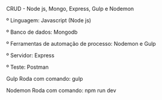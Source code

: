 CRUD - Node js, Mongo, Express, Gulp e Nodemon

º Linguagem: Javascript (Node js)

º Banco de dados: Mongodb

º Ferramentas de automação de processo: Nodemon e Gulp

º Servidor: Express

º Teste: Postman

Gulp
Roda com comando: gulp

Nodemon
Roda com comando: npm run dev
